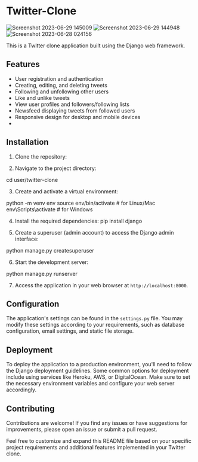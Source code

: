 # Twitter-Clone

![Screenshot 2023-06-29 145009](https://github.com/NatalioF22/Twitter-Clone/assets/116610989/16888db1-b6a2-4357-941a-b8637de9aa81)
![Screenshot 2023-06-29 144948](https://github.com/NatalioF22/Twitter-Clone/assets/116610989/93d21055-71b3-414d-9fc8-80edb79d8bf1)
![Screenshot 2023-06-28 024156](https://github.com/NatalioF22/Twitter-Clone/assets/116610989/f309ed05-9305-43ef-86fb-ac65abcd83be)


This is a Twitter clone application built using the Django web framework.

## Features

- User registration and authentication
- Creating, editing, and deleting tweets
- Following and unfollowing other users
- Like and unlike tweets
- View user profiles and followers/following lists
- Newsfeed displaying tweets from followed users
- Responsive design for desktop and mobile devices
- 

## Installation

1. Clone the repository:

2. Navigate to the project directory:

cd user/twitter-clone

3. Create and activate a virtual environment:

python -m venv env
source env/bin/activate # for Linux/Mac
env\Scripts\activate # for Windows


4. Install the required dependencies:
pip install django

5. Create a superuser (admin account) to access the Django admin interface:

python manage.py createsuperuser


6. Start the development server:

python manage.py runserver

7. Access the application in your web browser at `http://localhost:8000`.

## Configuration

The application's settings can be found in the `settings.py` file. You may modify these settings according to your requirements, such as database configuration, email settings, and static file storage.

## Deployment

To deploy the application to a production environment, you'll need to follow the Django deployment guidelines. Some common options for deployment include using services like Heroku, AWS, or DigitalOcean. Make sure to set the necessary environment variables and configure your web server accordingly.

## Contributing

Contributions are welcome! If you find any issues or have suggestions for improvements, please open an issue or submit a pull request.

Feel free to customize and expand this README file based on your specific project requirements and additional features implemented in your Twitter clone.

